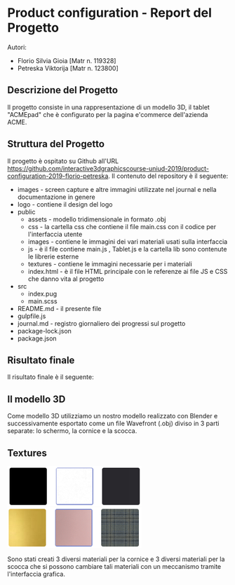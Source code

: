 # Product configuration - Report del Progetto
Autori:
- Florio Silvia Gioia [Matr n. 119328]
- Petreska Viktorija [Matr n. 123800]

## Descrizione del Progetto
Il progetto consiste in una rappresentazione di un modello 3D, il tablet "ACMEpad" che è configurato per la pagina e'commerce dell'azienda ACME.

## Struttura del Progetto
Il progetto è ospitato su Github all'URL https://github.com/interactive3dgraphicscourse-uniud-2019/product-configuration-2019-florio-petreska. Il contenuto del repository è il seguente:
 
* images - screen capture e altre immagini utilizzate nel journal e nella documentazione in genere
* logo	- contiene il design del logo
* public 
    * assets - modello tridimensionale in formato .obj
    * css - la cartella css che contiene il file main.css con il codice per l'interfaccia utente
    * images - contiene le immagini dei vari materiali usati sulla interfaccia
    * js -  è il file contiene main.js , Tablet.js e la cartella lib sono contenute le librerie esterne
    * textures -  contiene le immagini necessarie per i materiali
    * index.html - è il file HTML principale con le referenze ai file JS e CSS che danno vita al progetto 
* src
    * index.pug
    * main.scss
* README.md	- il presente file
* gulpfile.js	
* journal.md - registro giornaliero dei progressi sul progetto
* package-lock.json	
* package.json

## Risultato finale

Il risultato finale è il seguente:



## Il modello 3D
Come modello 3D utilizziamo un nostro modello realizzato con Blender e successivamente esportato come un file Wavefront (.obj) diviso in 3 parti separate: lo schermo, la cornice e la scocca.

## Textures
![](images/front-materials.png)
![](images/back-materials.png)

Sono stati creati 3 diversi materiali per la cornice e 3 diversi materiali per la scocca che si possono cambiare tali materiali con un meccanismo tramite l'interfaccia grafica.







